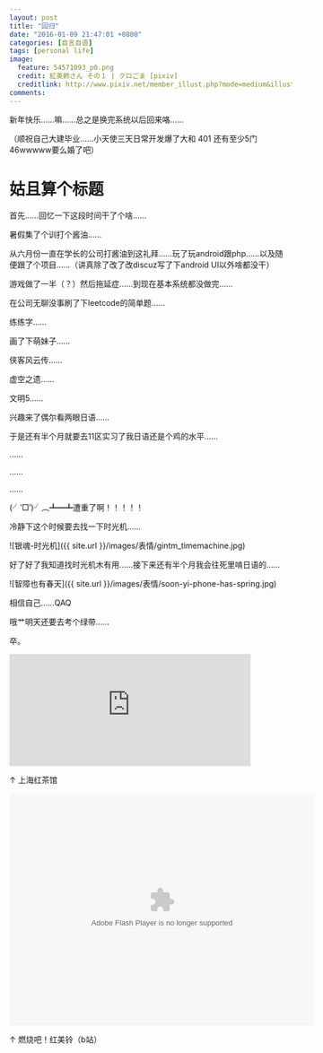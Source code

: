 ```yaml
---
layout: post
title: "回归"
date: "2016-01-09 21:47:01 +0800"
categories: [自言自语]
tags: [personal life]
image: 
  feature: 54571093_p0.png
  credit: 紅美鈴さん その１ | クロごま [pixiv] 
  creditlink: http://www.pixiv.net/member_illust.php?mode=medium&illust_id=54571093
comments:
---
```

新年快乐……嘛……总之是换完系统以后回来咯……

（顺祝自己大建毕业……小天使三天日常开发爆了大和 401 还有至少5门46wwwww要么婚了吧）

# 姑且算个标题

<div class="social-share"></div>

首先……回忆一下这段时间干了个啥……

暑假集了个训打个酱油……

从六月份一直在学长的公司打酱油到这礼拜……玩了玩android跟php……以及随
便跟了个项目……（讲真除了改了改discuz写了下android UI以外啥都没干）

游戏做了一半（？）然后拖延症……到现在基本系统都没做完……

在公司无聊没事刷了下leetcode的简单题……

练练字……

画了下萌妹子……

侠客风云传……

虚空之遗……

文明5……

兴趣来了偶尔看两眼日语……

于是还有半个月就要去11区实习了我日语还是个鸡的水平……

……

……

……

(╯‵□′)╯︵┻━┻遭重了啊！！！！！

冷静下这个时候要去找一下时光机……

![银魂-时光机]({{ site.url }}/images/表情/gintm_timemachine.jpg)

好了好了我知道找时光机木有用……接下来还有半个月我会往死里啃日语的……

![智障也有春天]({{ site.url }}/images/表情/soon-yi-phone-has-spring.jpg)

相信自己……QAQ

哦艹明天还要去考个绿带……

卒。


<iframe src="http://musicbox.coding.io/m163player/852426"
frameborder="0" scrolling="0" width="430" height="200"
allowtransparency></iframe>

↑ 上海红茶馆

<embed height="415" width="544" quality="high" allowfullscreen="true"
type="application/x-shockwave-flash"
src="http://static.hdslb.com/miniloader.swf"
flashvars="aid=2948749&page=1"
pluginspage="http://www.adobe.com/shockwave/download/download.cgi?P1_Prod_Version=ShockwaveFlash"></embed>

↑ 燃烧吧！红美铃（b站）


